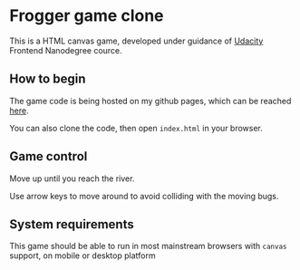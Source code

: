 
Frogger game clone
==================

This is a HTML canvas game, developed under guidance of [Udacity](http://www.udacity.com) Frontend Nanodegree cource.

## How to begin
The game code is being hosted on my github pages, which can be reached [here](http://briskr.github.io/udacity-frogger/index.html).

You can also clone the code, then open `index.html` in your browser.

## Game control

Move up until you reach the river.

Use arrow keys to move around to avoid colliding with the moving bugs.

## System requirements

This game should be able to run in most mainstream browsers with `canvas` support, on mobile or desktop platform
